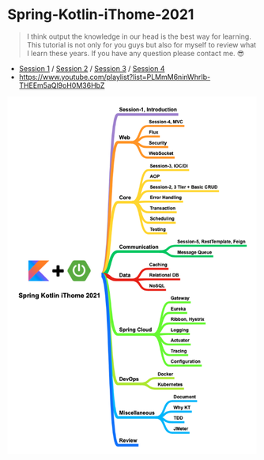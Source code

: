 # Spring-Kotlin-iThome-2021
> I think output the knowledge in our head is the best way for learning. This tutorial is not only for you guys but also for myself to review what I learn these years. If you have any question please contact me. 😎

* [Session 1](https://github.com/b2etw/Spring-Kotlin-iThome-2021/tree/main/sections/section%201) / [Session 2](https://github.com/b2etw/Spring-Kotlin-iThome-2021/tree/main/sections/section%202) / [Session 3](https://github.com/b2etw/Spring-Kotlin-iThome-2021/tree/main/sections/section%203) / [Session 4](https://github.com/b2etw/Spring-Kotlin-iThome-2021/tree/main/sections/section%204)
* https://www.youtube.com/playlist?list=PLMmM6ninWhrIb-THEEm5aQl9oH0M36HbZ

![](https://raw.githubusercontent.com/b2etw/Spring-Kotlin-iThome-2021/main/images/Spring%20Kotlin%20iThome%202021%201211.png)

